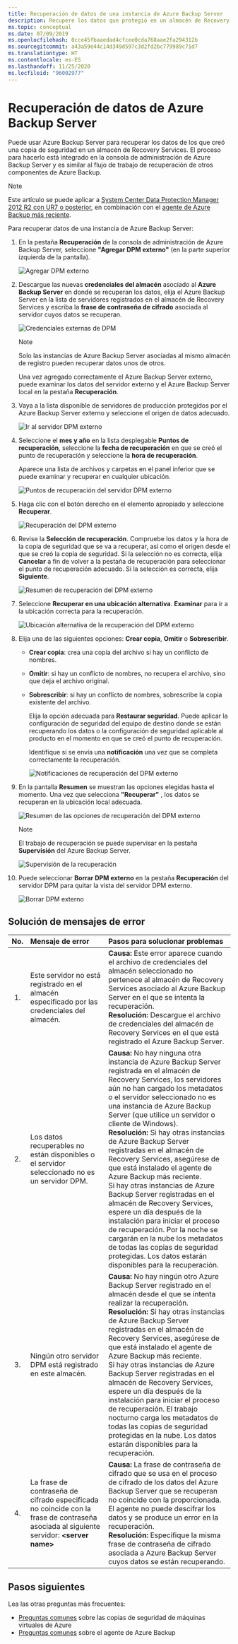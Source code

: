 ```yaml
---
title: Recuperación de datos de una instancia de Azure Backup Server
description: Recupere los datos que protegió en un almacén de Recovery Services desde cualquier Azure Backup Server registrado en dicho almacén.
ms.topic: conceptual
ms.date: 07/09/2019
ms.openlocfilehash: 0cce45fbaaedad4cfcee0cda768aae2fa294312b
ms.sourcegitcommit: a43a59e44c14d349d597c3d2fd2bc779989c71d7
ms.translationtype: HT
ms.contentlocale: es-ES
ms.lasthandoff: 11/25/2020
ms.locfileid: "96002977"
---
```

# <a name="recover-data-from-azure-backup-server"></a>Recuperación de datos de Azure Backup Server

Puede usar Azure Backup Server para recuperar los datos de los que creó una copia de seguridad en un almacén de Recovery Services. El proceso para hacerlo está integrado en la consola de administración de Azure Backup Server y es similar al flujo de trabajo de recuperación de otros componentes de Azure Backup.

> [!NOTE]
> Este artículo se puede aplicar a [System Center Data Protection Manager 2012 R2 con UR7 o posterior](https://support.microsoft.com/kb/3065246), en combinación con el [agente de Azure Backup más reciente](https://aka.ms/azurebackup_agent).
>
>

Para recuperar datos de una instancia de Azure Backup Server:

1. En la pestaña **Recuperación** de la consola de administración de Azure Backup Server, seleccione **"Agregar DPM externo"** (en la parte superior izquierda de la pantalla).

    ![Agregar DPM externo](./media/backup-azure-alternate-dpm-server/add-external-dpm.png)
2. Descargue las nuevas **credenciales del almacén** asociado al **Azure Backup Server** en donde se recuperan los datos, elija el Azure Backup Server en la lista de servidores registrados en el almacén de Recovery Services y escriba la **frase de contraseña de cifrado** asociada al servidor cuyos datos se recuperan.

    ![Credenciales externas de DPM](./media/backup-azure-alternate-dpm-server/external-dpm-credentials.png)

   > [!NOTE]
   > Solo las instancias de Azure Backup Server asociadas al mismo almacén de registro pueden recuperar datos unos de otros.
   >
   >

    Una vez agregado correctamente el Azure Backup Server externo, puede examinar los datos del servidor externo y el Azure Backup Server local en la pestaña **Recuperación**.
3. Vaya a la lista disponible de servidores de producción protegidos por el Azure Backup Server externo y seleccione el origen de datos adecuado.

    ![Ir al servidor DPM externo](./media/backup-azure-alternate-dpm-server/browse-external-dpm.png)
4. Seleccione el **mes y año** en la lista desplegable **Puntos de recuperación**, seleccione la **fecha de recuperación** en que se creó el punto de recuperación y seleccione la **hora de recuperación**.

    Aparece una lista de archivos y carpetas en el panel inferior que se puede examinar y recuperar en cualquier ubicación.

    ![Puntos de recuperación del servidor DPM externo](./media/backup-azure-alternate-dpm-server/external-dpm-recoverypoint.png)
5. Haga clic con el botón derecho en el elemento apropiado y seleccione **Recuperar**.

    ![Recuperación del DPM externo](./media/backup-azure-alternate-dpm-server/recover.png)
6. Revise la **Selección de recuperación**. Compruebe los datos y la hora de la copia de seguridad que se va a recuperar, así como el origen desde el que se creó la copia de seguridad. Si la selección no es correcta, elija **Cancelar** a fin de volver a la pestaña de recuperación para seleccionar el punto de recuperación adecuado. Si la selección es correcta, elija **Siguiente**.

    ![Resumen de recuperación del DPM externo](./media/backup-azure-alternate-dpm-server/external-dpm-recovery-summary.png)
7. Seleccione **Recuperar en una ubicación alternativa**. **Examinar** para ir a la ubicación correcta para la recuperación.

    ![Ubicación alternativa de la recuperación del DPM externo](./media/backup-azure-alternate-dpm-server/external-dpm-recovery-alternate-location.png)
8. Elija una de las siguientes opciones: **Crear copia**, **Omitir** o **Sobrescribir**.

   * **Crear copia**: crea una copia del archivo si hay un conflicto de nombres.
   * **Omitir**: si hay un conflicto de nombres, no recupera el archivo, sino que deja el archivo original.
   * **Sobrescribir**: si hay un conflicto de nombres, sobrescribe la copia existente del archivo.

     Elija la opción adecuada para **Restaurar seguridad**. Puede aplicar la configuración de seguridad del equipo de destino donde se están recuperando los datos o la configuración de seguridad aplicable al producto en el momento en que se creó el punto de recuperación.

     Identifique si se envía una **notificación** una vez que se completa correctamente la recuperación.

     ![Notificaciones de recuperación del DPM externo](./media/backup-azure-alternate-dpm-server/external-dpm-recovery-notifications.png)
9. En la pantalla **Resumen** se muestran las opciones elegidas hasta el momento. Una vez que selecciona **"Recuperar"** , los datos se recuperan en la ubicación local adecuada.

    ![Resumen de las opciones de recuperación del DPM externo](./media/backup-azure-alternate-dpm-server/external-dpm-recovery-options-summary.png)

   > [!NOTE]
   > El trabajo de recuperación se puede supervisar en la pestaña **Supervisión** del Azure Backup Server.
   >
   >

    ![Supervisión de la recuperación](./media/backup-azure-alternate-dpm-server/monitoring-recovery.png)
10. Puede seleccionar **Borrar DPM externo** en la pestaña **Recuperación** del servidor DPM para quitar la vista del servidor DPM externo.

    ![Borrar DPM externo](./media/backup-azure-alternate-dpm-server/clear-external-dpm.png)

## <a name="troubleshooting-error-messages"></a>Solución de mensajes de error

| No. | Mensaje de error | Pasos para solucionar problemas |
|:---:|:--- |:--- |
| 1. |Este servidor no está registrado en el almacén especificado por las credenciales del almacén. |**Causa:** Este error aparece cuando el archivo de credenciales del almacén seleccionado no pertenece al almacén de Recovery Services asociado al Azure Backup Server en el que se intenta la recuperación. <br> **Resolución:** Descargue el archivo de credenciales del almacén de Recovery Services en el que está registrado el Azure Backup Server. |
| 2. |Los datos recuperables no están disponibles o el servidor seleccionado no es un servidor DPM. |**Causa:** No hay ninguna otra instancia de Azure Backup Server registrada en el almacén de Recovery Services, los servidores aún no han cargado los metadatos o el servidor seleccionado no es una instancia de Azure Backup Server (que utilice un servidor o cliente de Windows). <br> **Resolución:** Si hay otras instancias de Azure Backup Server registradas en el almacén de Recovery Services, asegúrese de que está instalado el agente de Azure Backup más reciente. <br>Si hay otras instancias de Azure Backup Server registradas en el almacén de Recovery Services, espere un día después de la instalación para iniciar el proceso de recuperación. Por la noche se cargarán en la nube los metadatos de todas las copias de seguridad protegidas. Los datos estarán disponibles para la recuperación. |
| 3. |Ningún otro servidor DPM está registrado en este almacén. |**Causa:** No hay ningún otro Azure Backup Server registrado en el almacén desde el que se intenta realizar la recuperación.<br>**Resolución:** Si hay otras instancias de Azure Backup Server registradas en el almacén de Recovery Services, asegúrese de que está instalado el agente de Azure Backup más reciente.<br>Si hay otras instancias de Azure Backup Server registradas en el almacén de Recovery Services, espere un día después de la instalación para iniciar el proceso de recuperación. El trabajo nocturno carga los metadatos de todas las copias de seguridad protegidas en la nube. Los datos estarán disponibles para la recuperación. |
| 4. |La frase de contraseña de cifrado especificada no coincide con la frase de contraseña asociada al siguiente servidor: **\<server name>** |**Causa:** La frase de contraseña de cifrado que se usa en el proceso de cifrado de los datos del Azure Backup Server que se recuperan no coincide con la proporcionada. El agente no puede descifrar los datos y se produce un error en la recuperación.<br>**Resolución:** Especifique la misma frase de contraseña de cifrado asociada a Azure Backup Server cuyos datos se están recuperando. |

## <a name="next-steps"></a>Pasos siguientes

Lea las otras preguntas más frecuentes:

* [Preguntas comunes](backup-azure-vm-backup-faq.md) sobre las copias de seguridad de máquinas virtuales de Azure
* [Preguntas comunes](backup-azure-file-folder-backup-faq.md) sobre el agente de Azure Backup
